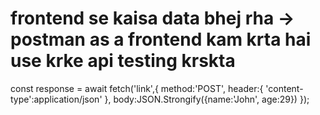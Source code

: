 # frontend se kaisa data bhej rha  -> postman as a frontend kam krta hai use krke api testing krskta

const response = await fetch('link',{
    method:'POST',
    header:{
        'content-type':application/json'
    },
    body:JSON.Strongify({name:'John', age:29})
});

